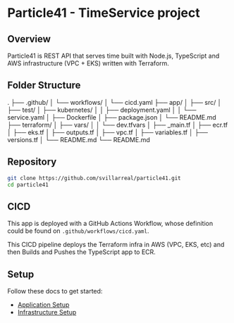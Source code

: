# Particle41 - TimeService project

## Overview

Particle41 is REST API that serves time built with Node.js, TypeScript and AWS infrastructure (VPC + EKS) written with Terraform.

## Folder Structure

.
├── .github/
│   └── workflows/
│       └── cicd.yaml
├── app/
│   ├── src/
│   ├── test/
│   ├── kubernetes/
│   │   ├── deployment.yaml
│   │   └── service.yaml
│   ├── Dockerfile
│   ├── package.json
│   └── README.md
├── terraform/
│   ├── vars/
│   │   └── dev.tfvars
│   ├── _main.tf
│   ├── ecr.tf
│   ├── eks.tf
│   ├── outputs.tf
│   ├── vpc.tf
│   ├── variables.tf
│   ├── versions.tf
│   └── README.md
└── README.md

## Repository

```sh
git clone https://github.com/svillarreal/particle41.git
cd particle41
```

## CICD

This app is deployed with a GitHub Actions Workflow, whose definition could be found on `.github/workflows/cicd.yaml`.

This CICD pipeline deploys the Terraform infra in AWS (VPC, EKS, etc) and then Builds and Pushes the TypeScript app to ECR.

## Setup

Follow these docs to get started:

- [Application Setup](app/README.md)
- [Infrastructure Setup](terraform/README.md)
